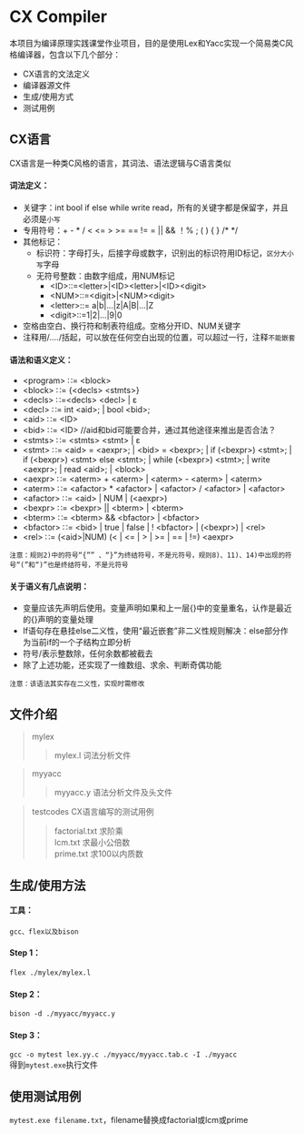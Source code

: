 # CX Compiler
本项目为编译原理实践课堂作业项目，目的是使用Lex和Yacc实现一个简易类C风格编译器，包含以下几个部分：  
* CX语言的文法定义
* 编译器源文件
* 生成/使用方式
* 测试用例

## CX语言
CX语言是一种类C风格的语言，其词法、语法逻辑与C语言类似  
#### 词法定义：  
* 关键字：int bool if else while write read，所有的关键字都是保留字，并且必须是`小写`
* 专用符号：+ - * / < <= > >= == != = || && ！% ; ( ) { } /* */
* 其他标记：
  * 标识符：字母打头，后接字母或数字，识别出的标识符用ID标记，`区分大小写`字母
  * 无符号整数：由数字组成，用NUM标记  
    * \<ID>::=\<letter>|\<ID>\<letter>|\<ID>\<digit>  
    * \<NUM>::=\<digit>|\<NUM>\<digit>  
    * \<letter>::= a|b|...|z|A|B|...|Z  
    * \<digit>::=1|2|...|9|0  
* 空格由空白、换行符和制表符组成。空格分开ID、NUM关键字
* 注释用/*….*/括起，可以放在任何空白出现的位置，可以超过一行，注释`不能嵌套`
#### 语法和语义定义：
* \<program> ∷= \<block>
* \<block> ∷= {\<decls> \<stmts>}
* \<decls> ∷=\<decls> \<decl> | ε
* \<decl> ∷= int \<aid>; | bool \<bid>;
* \<aid> ∷= \<ID>
* \<bid> ∷= \<ID> //aid和bid可能要合并，通过其他途径来推出是否合法？
* \<stmts> ∷= \<stmts> \<stmt> | ε
* \<stmt> ∷= \<aid> = \<aexpr>; | \<bid> = \<bexpr>; | if (\<bexpr>) \<stmt>; |  if (\<bexpr>) \<stmt> else \<stmt>; | while (\<bexpr>) \<stmt>; | write \<aexpr>; | read \<aid>; |  \<block>
* \<aexpr> ∷= \<aterm> + \<aterm> | \<aterm> - \<aterm> | \<aterm>
* \<aterm> ∷= \<afactor> * \<afactor> | \<afactor> / \<afactor> | \<afactor>
* \<afactor> ∷= \<aid> | NUM | (\<aexpr>)
* \<bexpr> ∷= \<bexpr> || \<bterm> | \<bterm>
* \<bterm> ∷= \<bterm> && \<bfactor> | \<bfactor>
* \<bfactor> ∷= \<bid> | true | false | ! \<bfactor> | (\<bexpr>) | \<rel>
* \<rel> ∷= (\<aid>|NUM) (< | <= | > | >= | == | !=) \<aexpr>  
  
```注意：规则2)中的符号“{”” 、“}”为终结符号，不是元符号，规则8)、11)、14)中出现的符号“(”和“)”也是终结符号，不是元符号```  
  
#### 关于语义有几点说明：  
* 变量应该先声明后使用。变量声明如果和上一层{}中的变量重名，认作是最近的{}声明的变量处理
* If语句存在悬挂else二义性，使用“最近嵌套”非二义性规则解决：else部分作为当前if的一个子结构立即分析
* 符号/表示整数除，任何余数都被截去
* 除了上述功能，还实现了一维数组、求余、判断奇偶功能  
  
```注意：该语法其实存在二义性，实现时需修改```  
  
## 文件介绍
>mylex
>>mylex.l 词法分析文件  
  
>myyacc
>>myyacc.y 语法分析文件及头文件  
  
>testcodes CX语言编写的测试用例
>>factorial.txt 求阶乘  
>>lcm.txt 求最小公倍数  
>>prime.txt 求100以内质数  
  
## 生成/使用方法  
  
#### 工具：  
```gcc、flex以及bison```  
#### Step 1：  
```flex ./mylex/mylex.l```  
#### Step 2：  
```bison -d ./myyacc/myyacc.y```
#### Step 3：  
```gcc -o mytest lex.yy.c ./myyacc/myyacc.tab.c -I ./myyacc```  
得到`mytest.exe`执行文件  
  
## 使用测试用例  
```mytest.exe filename.txt```，filename替换成factorial或lcm或prime
